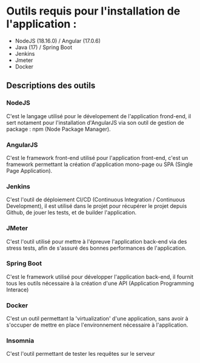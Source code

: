 # Outils requis pour l'installation de l'application :
- NodeJS (18.16.0) / Angular (17.0.6)
- Java (17) / Spring Boot
- Jenkins
- Jmeter
- Docker

## Descriptions des outils
### NodeJS
C'est le langage utilisé pour le dévelopement de l'application frond-end, il sert notament pour l'installation d'AngularJS via son outil de gestion de package : npm (Node Package Manager).

### AngularJS
C'est le framework front-end utilisé pour l'application front-end, c'est un framework permettant la création d'application mono-page ou SPA (Single Page Application).

### Jenkins
C'est l'outil de déploiement CI/CD (Continuous Integration / Continuous Development), il est utilisé dans le projet pour récupérer le projet depuis Github, de jouer les tests, et de builder l'application.

### JMeter
C'est l'outil utilisé pour mettre à l'épreuve l'application back-end via des stress tests, afin de s'assuré des bonnes performances de l'application.

### Spring Boot 
C'est le framework utilisé pour développer l'application back-end, il fournit tous les outils nécessaire à la création d'une API (Application Programming Interace)

### Docker
C'est un outil permettant la 'virtualization' d'une application, sans avoir à s'occuper de mettre en place l'environnement nécessaire à l'application.

### Insomnia
C'est l'outil permettant de tester les requêtes sur le serveur
